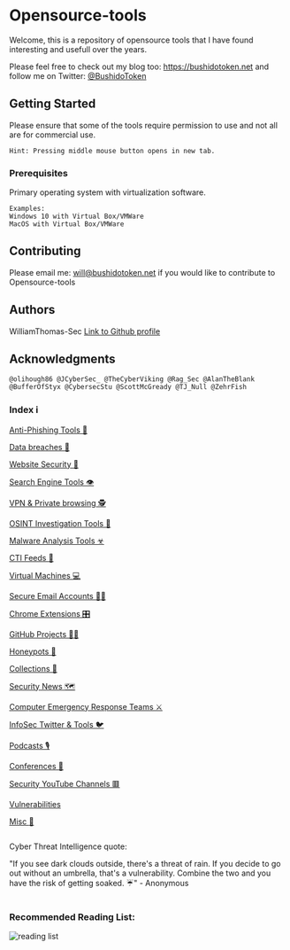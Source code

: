 # Opensource-tools

Welcome, this is a repository of opensource tools that I have found interesting and usefull over the years.

Please feel free to check out my blog too: https://bushidotoken.net and follow me on Twitter: [@BushidoToken](https://twitter.com/BushidoToken)

## Getting Started

Please ensure that some of the tools require permission to use and not all are for commercial use.

```
Hint: Pressing middle mouse button opens in new tab.
```

### Prerequisites

Primary operating system with virtualization software.

```
Examples: 
Windows 10 with Virtual Box/VMWare
MacOS with Virtual Box/VMWare
```

## Contributing

Please email me: will@bushidotoken.net if you would like to contribute to Opensource-tools

## Authors

WilliamThomas-Sec [Link to Github profile](https://github.com/WilliamThomas-sec)

## Acknowledgments

```
@olihough86 @JCyberSec_ @TheCyberViking @Rag_Sec @AlanTheBlank @BufferOfStyx @CybersecStu @ScottMcGready @TJ_Null @ZehrFish
```

### Index ℹ️

[Anti-Phishing Tools 🎣](https://github.com/BushidoUK/Opensource-tools/blob/master/Anti-Phishing%20Tools.md)

[Data breaches 🚦](https://github.com/WilliamThomas-sec/Opensource-tools/blob/master/Data%20breaches.md)

[Website Security 🔐](https://github.com/WilliamThomas-sec/Opensource-tools/blob/master/Website%20Security.md)

[Search Engine Tools 👁️‍](https://github.com/WilliamThomas-sec/Opensource-tools/blob/master/Search%20Engine%20Tools.md)

[VPN & Private browsing 🕵️](https://github.com/WilliamThomas-sec/Opensource-tools/blob/master/VPN%20%26%20Private%20browsing.md)

[OSINT Investigation Tools 🔎](https://github.com/WilliamThomas-sec/Opensource-tools/blob/master/OSINT%20Investigation%20Tools.md)

[Malware Analysis Tools ☣](https://github.com/WilliamThomas-sec/Opensource-tools/blob/master/Malware%20analysis.md)

[CTI Feeds 🎱](https://github.com/WilliamThomas-sec/Opensource-tools/blob/master/CTI%20Feeds.md)

[Virtual Machines 💻](https://github.com/WilliamThomas-sec/Opensource-tools/blob/master/VirtualMachine.md)

[Secure Email Accounts 📧🔐](https://github.com/WilliamThomas-sec/Opensource-tools/blob/master/Secure%20Email.md)

[Chrome Extensions 🎛](https://github.com/WilliamThomas-sec/Opensource-tools/blob/master/Chrome%20Extensions.md)

[GitHub Projects 👨‍💻](https://github.com/WilliamThomas-sec/Opensource-tools/blob/master/Github%20Projects.md)

[Honeypots 🍯](https://github.com/WilliamThomas-sec/Opensource-tools/blob/master/Honeypots.md)

[Collections 📑](https://github.com/WilliamThomas-sec/Opensource-tools/blob/master/Collections.md)

[Security News 🗺️](https://github.com/WilliamThomas-sec/Opensource-tools/blob/master/SecurityNews.md)

[Computer Emergency Response Teams ⚔️](https://github.com/WilliamThomas-sec/Opensource-tools/blob/master/CERTs.md)

[InfoSec Twitter & Tools 🐦](https://github.com/WilliamThomas-sec/Opensource-tools/blob/master/InfoSecTwitter.md)

[Podcasts 🎙️](https://github.com/WilliamThomas-sec/Opensource-tools/blob/master/Podcasts.md)

[Conferences 🎤](https://github.com/WilliamThomas-sec/Opensource-tools/blob/master/Conferences.md)

[Security YouTube Channels 🟥](https://github.com/WilliamThomas-sec/Opensource-tools/blob/master/Security%20YouTube%20channels.md)

[Vulnerabilities](https://github.com/WilliamThomas-sec/Opensource-tools/blob/master/Vulnerabilities.md)

[Misc :small_blue_diamond:](https://github.com/WilliamThomas-sec/Opensource-tools/blob/master/Misc.md)

```

```

Cyber Threat Intelligence quote: 

"If you see dark clouds outside, there's a threat of rain. If you decide to go out without an umbrella, that's a vulnerability. Combine the two and you have the risk of getting soaked. ☔" - Anonymous

```

```

### Recommended Reading List:

![reading list](https://1.bp.blogspot.com/-AbaBLacY9SM/XzGdTjyvGaI/AAAAAAAAD6Y/p_PfjY0y3WMNSHRa_YqJyWN-sE9GoC7xQCLcBGAsYHQ/s640/EfEnu9RWkAI85Ei.jpg)
